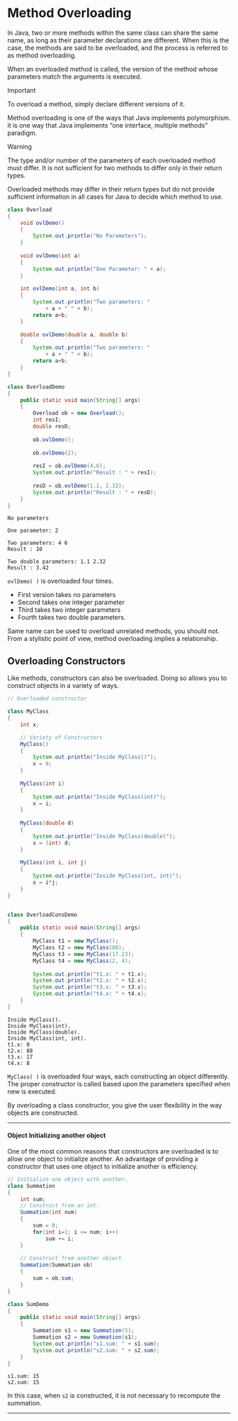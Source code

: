 
# Method Overloading

In Java, two or more methods within the same class can share the same name, as long as their parameter declarations are different. When this is the case, the methods are said to be overloaded, and the process is referred to as method overloading. 

When an overloaded method is called, the version of the method whose parameters match the arguments is executed.

>[!important]
>To overload a method, simply declare different versions of it.
>
>Method overloading is one of the ways that Java implements polymorphism. it is one way that Java implements “one interface, multiple methods” paradigm.


>[!warning]
>The type and/or number of the parameters of each overloaded method must differ. It is not sufficient for two methods to differ only in their return types. 

Overloaded methods may differ in their return types but  do not provide sufficient information in all cases for Java to decide which method to use. 

```java
class Overload
{
	void ovlDemo()
	{
		System.out.println("No Parameters");
	}
	
	void ovlDemo(int a)
	{
		System.out.println("One Parameter: " + a);
	}
	
	int ovlDemo(int a, int b)
	{
		System.out.println("Two parameters: " 
			+ a + " " + b);
		return a+b;
	}

	double ovlDemo(double a, double b)
	{
		System.out.println("Two parameters: " 
			+ a + " " + b);
		return a+b;
	}
}

class OverloadDemo
{
	public static void main(String[] args)
	{
		Overload ob = new Overload();
		int resI;
		double resD;
		
		ob.ovlDemo();
		
		ob.ovlDemo(2);	
		
		resI = ob.ovlDemo(4,6);
		System.out.println("Result : " + resI);
		
		resD = ob.ovlDemo(1.1, 2.32);
		System.out.println("Result : " + resD);
	}
}
```

```
No parameters

One parameter: 2

Two parameters: 4 6
Result : 10

Two double parameters: 1.1 2.32
Result : 3.42
```

`ovlDemo( )` is overloaded four times. 
* First version takes no parameters
* Second takes one integer parameter
* Third takes two integer parameters
* Fourth takes two double parameters.

Same name can be used to overload unrelated methods, you should not. From a stylistic point of view, method overloading implies a relationship.


## Overloading Constructors

Like methods, constructors can also be overloaded. Doing so allows you to construct objects in a variety of ways.

```java
// Overloaded constructor

class MyClass
{
	int x;

	// Variety of Constructors
	MyClass()
	{
		System.out.println("Inside MyClass()");
		x = 0;
	}
	
	MyClass(int i)
	{
		System.out.println("Inside MyClass(int)");
		x = i;
	}
	
	MyClass(double d)
	{
		System.out.println("Inside MyClass(double)");
		x = (int) d;
	}
	
	MyClass(int i, int j)
	{
		System.out.println("Inside MyClass(int, int)");
		x = i*j;
	}
}


class OverloadConsDemo 
{
	public static void main(String[] args) 
	{
		MyClass t1 = new MyClass();
		MyClass t2 = new MyClass(88);
		MyClass t3 = new MyClass(17.23);
		MyClass t4 = new MyClass(2, 4);
		
		System.out.println("t1.x: " + t1.x);
		System.out.println("t2.x: " + t2.x);
		System.out.println("t3.x: " + t3.x);
		System.out.println("t4.x: " + t4.x);
	}
}
```

```
Inside MyClass().
Inside MyClass(int).
Inside MyClass(double).
Inside MyClass(int, int).
t1.x: 0
t2.x: 88
t3.x: 17
t4.x: 8
```

`MyClass( )` is overloaded four ways, each constructing an object differently. The proper constructor is called based upon the parameters specified when new is executed. 

By overloading a class constructor, you give the user flexibility in the way objects are constructed.

___
#### Object Initializing another object

One of the most common reasons that constructors are overloaded is to allow one object to initialize another. An advantage of providing a constructor that uses one object to initialize another is efficiency. 

```java
// Initialize one object with another.
class Summation
{
	int sum;
	// Construct from an int.
	Summation(int num) 
	{
		sum = 0;
		for(int i=1; i <= num; i++)
			sum += i;
	}
	
	// Construct from another object.
	Summation(Summation ob) 
	{
		sum = ob.sum;
	}
}

class SumDemo 
{
	public static void main(String[] args) 
	{
		Summation s1 = new Summation(5);
		Summation s2 = new Summation(s1);
		System.out.println("s1.sum: " + s1.sum);
		System.out.println("s2.sum: " + s2.sum);
	}
}
```

```
s1.sum: 15
s2.sum: 15
```

In this case, when `s2` is constructed, it is not necessary to recompute the summation. 

___
